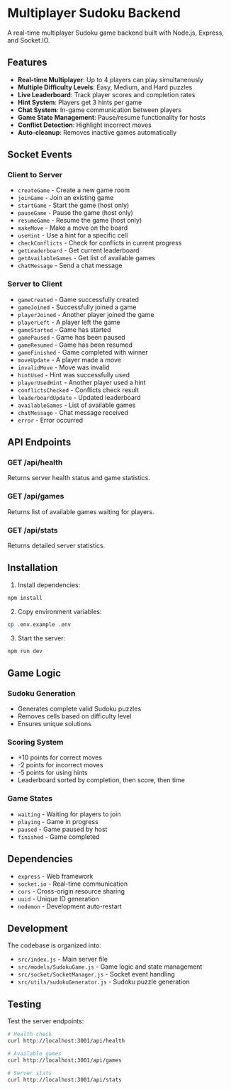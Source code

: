# Multiplayer Sudoku Backend

A real-time multiplayer Sudoku game backend built with Node.js, Express, and Socket.IO.

## Features

- **Real-time Multiplayer**: Up to 4 players can play simultaneously
- **Multiple Difficulty Levels**: Easy, Medium, and Hard puzzles
- **Live Leaderboard**: Track player scores and completion rates
- **Hint System**: Players get 3 hints per game
- **Chat System**: In-game communication between players
- **Game State Management**: Pause/resume functionality for hosts
- **Conflict Detection**: Highlight incorrect moves
- **Auto-cleanup**: Removes inactive games automatically

## Socket Events

### Client to Server

- `createGame` - Create a new game room
- `joinGame` - Join an existing game
- `startGame` - Start the game (host only)
- `pauseGame` - Pause the game (host only)
- `resumeGame` - Resume the game (host only)
- `makeMove` - Make a move on the board
- `useHint` - Use a hint for a specific cell
- `checkConflicts` - Check for conflicts in current progress
- `getLeaderboard` - Get current leaderboard
- `getAvailableGames` - Get list of available games
- `chatMessage` - Send a chat message

### Server to Client

- `gameCreated` - Game successfully created
- `gameJoined` - Successfully joined a game
- `playerJoined` - Another player joined the game
- `playerLeft` - A player left the game
- `gameStarted` - Game has started
- `gamePaused` - Game has been paused
- `gameResumed` - Game has been resumed
- `gameFinished` - Game completed with winner
- `moveUpdate` - A player made a move
- `invalidMove` - Move was invalid
- `hintUsed` - Hint was successfully used
- `playerUsedHint` - Another player used a hint
- `conflictsChecked` - Conflicts check result
- `leaderboardUpdate` - Updated leaderboard
- `availableGames` - List of available games
- `chatMessage` - Chat message received
- `error` - Error occurred

## API Endpoints

### GET /api/health
Returns server health status and game statistics.

### GET /api/games
Returns list of available games waiting for players.

### GET /api/stats
Returns detailed server statistics.

## Installation

1. Install dependencies:
```bash
npm install
```

2. Copy environment variables:
```bash
cp .env.example .env
```

3. Start the server:
```bash
npm run dev
```

## Game Logic

### Sudoku Generation
- Generates complete valid Sudoku puzzles
- Removes cells based on difficulty level
- Ensures unique solutions

### Scoring System
- +10 points for correct moves
- -2 points for incorrect moves
- -5 points for using hints
- Leaderboard sorted by completion, then score, then time

### Game States
- `waiting` - Waiting for players to join
- `playing` - Game in progress
- `paused` - Game paused by host
- `finished` - Game completed

## Dependencies

- `express` - Web framework
- `socket.io` - Real-time communication
- `cors` - Cross-origin resource sharing
- `uuid` - Unique ID generation
- `nodemon` - Development auto-restart

## Development

The codebase is organized into:
- `src/index.js` - Main server file
- `src/models/SudokuGame.js` - Game logic and state management
- `src/socket/SocketManager.js` - Socket event handling
- `src/utils/sudokuGenerator.js` - Sudoku puzzle generation

## Testing

Test the server endpoints:
```bash
# Health check
curl http://localhost:3001/api/health

# Available games
curl http://localhost:3001/api/games

# Server stats
curl http://localhost:3001/api/stats
```
